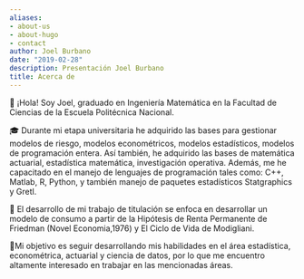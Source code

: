 ```yaml
---
aliases:
- about-us
- about-hugo
- contact
author: Joel Burbano
date: "2019-02-28"
description: Presentación Joel Burbano
title: Acerca de
---
```



👋 ¡Hola! Soy Joel, graduado en Ingeniería Matemática en la Facultad de Ciencias de la Escuela Politécnica Nacional.

🎓 Durante mi etapa universitaria he adquirido las bases para gestionar modelos de riesgo, modelos econométricos, modelos estadísticos, modelos de programación entera. Así también, he adquirido las bases de matemática actuarial, estadística matemática, investigación operativa. Además, me he capacitado en el manejo de lenguajes de programación tales como: C++, Matlab, R, Python, y también manejo de paquetes estadísticos Statgraphics y Gretl.

📝 El desarrollo de mi trabajo de titulación se enfoca en desarrollar un modelo de consumo a partir de la Hipótesis de Renta Permanente de Friedman (Novel Economia,1976) y El Ciclo de Vida de Modigliani. 

🎯Mi objetivo es seguir desarrollando mis habilidades en el área estadística, econométrica, actuarial y ciencia de datos, por lo que me encuentro altamente interesado en trabajar en las mencionadas áreas.